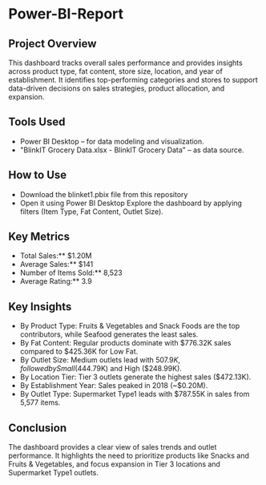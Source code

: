 # Power-BI-Report
## Project Overview
This dashboard tracks overall sales performance and provides insights across product type, fat content, store size, location, and year of establishment. It identifies top-performing categories and stores to support data-driven decisions on sales strategies, product allocation, and expansion.
## Tools Used
- Power BI Desktop – for data modeling and visualization.
- "BlinkIT Grocery Data.xlsx - BlinkIT Grocery Data" – as data source.
## How to Use
- Download the blinket1.pbix file from this repository
- Open it using Power BI Desktop
Explore the dashboard by applying filters (Item Type, Fat Content, Outlet Size).
## Key Metrics
- Total Sales:** $1.20M
- Average Sales:** $141  
- Number of Items Sold:** 8,523  
- Average Rating:** 3.9  
## Key Insights
- By Product Type: Fruits & Vegetables and Snack Foods are the top contributors, while Seafood generates the least sales.
- By Fat Content: Regular products dominate with $776.32K sales compared to $425.36K for Low Fat.
- By Outlet Size: Medium outlets lead with $507.9K, followed by Small ($444.79K) and High ($248.99K).
- By Location Tier: Tier 3 outlets generate the highest sales ($472.13K).
- By Establishment Year: Sales peaked in 2018 (~$0.20M).
- By Outlet Type: Supermarket Type1 leads with $787.55K in sales from 5,577 items.
## Conclusion
The dashboard provides a clear view of sales trends and outlet performance. It highlights the need to prioritize products like Snacks and Fruits & Vegetables, and focus expansion in Tier 3 locations and Supermarket Type1 outlets.
